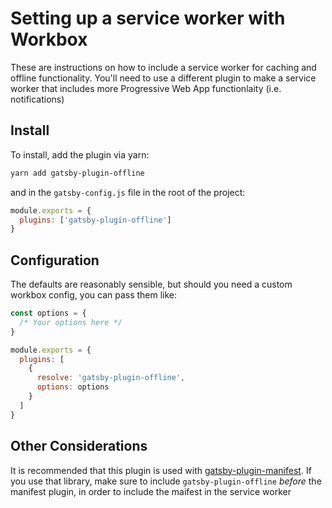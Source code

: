# Setting up a service worker with Workbox
These are instructions on how to include a service worker for caching and offline functionality. You'll need to use a different plugin to make a service worker that includes more Progressive Web App functionlaity (i.e. notifications)

## Install
To install, add the plugin via yarn:

```bash
yarn add gatsby-plugin-offline
```

and in the `gatsby-config.js` file in the root of the project:

```javascript
module.exports = {
  plugins: ['gatsby-plugin-offline']
}
```

## Configuration
The defaults are reasonably sensible, but should you need a custom workbox config, you can pass them like:

```javascript
const options = {
  /* Your options here */
}

module.exports = {
  plugins: [
    {
      resolve: 'gatsby-plugin-offline',
      options: options
    }
  ]
}
```

## Other Considerations
It is recommended that this plugin is used with [gatsby-plugin-manifest](https://www.gatsbyjs.org/packages/gatsby-plugin-manifest). If you use that library, make sure to include `gatsby-plugin-offline` *before* the manifest plugin, in order to include the maifest in the service worker
